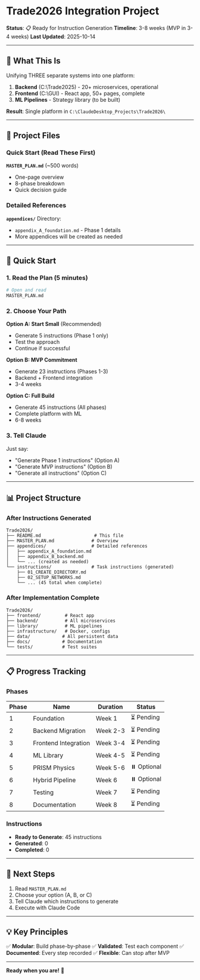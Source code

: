 # Trade2026 Integration Project

**Status**: 📋 Ready for Instruction Generation
**Timeline**: 3-8 weeks (MVP in 3-4 weeks)
**Last Updated**: 2025-10-14

---

## 🎯 What This Is

Unifying THREE separate systems into one platform:

1. **Backend** (C:\Trade2025\) - 20+ microservices, operational
2. **Frontend** (C:\GUI\) - React app, 50+ pages, complete  
3. **ML Pipelines** - Strategy library (to be built)

**Result**: Single platform in `C:\ClaudeDesktop_Projects\Trade2026\`

---

## 📁 Project Files

### Quick Start (Read These First)

**`MASTER_PLAN.md`** (~500 words)
- One-page overview
- 8-phase breakdown
- Quick decision guide

### Detailed References

**`appendices/`** Directory:
- `appendix_A_foundation.md` - Phase 1 details
- More appendices will be created as needed

---

## 🚀 Quick Start

### 1. Read the Plan (5 minutes)
```bash
# Open and read
MASTER_PLAN.md
```

### 2. Choose Your Path

**Option A: Start Small** (Recommended)
- Generate 5 instructions (Phase 1 only)
- Test the approach
- Continue if successful

**Option B: MVP Commitment**
- Generate 23 instructions (Phases 1-3)
- Backend + Frontend integration
- 3-4 weeks

**Option C: Full Build**
- Generate 45 instructions (All phases)
- Complete platform with ML
- 6-8 weeks

### 3. Tell Claude
Just say:
- "Generate Phase 1 instructions" (Option A)
- "Generate MVP instructions" (Option B)  
- "Generate all instructions" (Option C)

---

## 📊 Project Structure

### After Instructions Generated

```
Trade2026/
├── README.md                    # This file
├── MASTER_PLAN.md              # Overview
├── appendices/                 # Detailed references
│   ├── appendix_A_foundation.md
│   ├── appendix_B_backend.md
│   └── ... (created as needed)
└── instructions/               # Task instructions (generated)
    ├── 01_CREATE_DIRECTORY.md
    ├── 02_SETUP_NETWORKS.md
    └── ... (45 total when complete)
```

### After Implementation Complete

```
Trade2026/
├── frontend/         # React app
├── backend/          # All microservices
├── library/          # ML pipelines
├── infrastructure/   # Docker, configs
├── data/            # All persistent data
├── docs/            # Documentation
└── tests/           # Test suites
```

---

## 📋 Progress Tracking

### Phases

| Phase | Name | Duration | Status |
|-------|------|----------|--------|
| 1 | Foundation | Week 1 | ⏳ Pending |
| 2 | Backend Migration | Week 2-3 | ⏳ Pending |
| 3 | Frontend Integration | Week 3-4 | ⏳ Pending |
| 4 | ML Library | Week 4-5 | ⏳ Pending |
| 5 | PRISM Physics | Week 5-6 | ⏸️ Optional |
| 6 | Hybrid Pipeline | Week 6 | ⏸️ Optional |
| 7 | Testing | Week 7 | ⏳ Pending |
| 8 | Documentation | Week 8 | ⏳ Pending |

### Instructions

- **Ready to Generate**: 45 instructions
- **Generated**: 0
- **Completed**: 0

---

## 🎯 Next Steps

1. Read `MASTER_PLAN.md`
2. Choose your option (A, B, or C)
3. Tell Claude which instructions to generate
4. Execute with Claude Code

---

## 💡 Key Principles

✅ **Modular**: Build phase-by-phase
✅ **Validated**: Test each component
✅ **Documented**: Every step recorded
✅ **Flexible**: Can stop after MVP

---

**Ready when you are!** 🚀
